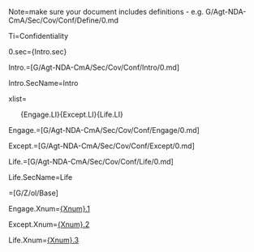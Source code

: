 Note=make sure your document includes definitions - e.g. G/Agt-NDA-CmA/Sec/Cov/Conf/Define/0.md

Ti=Confidentiality

0.sec={Intro.sec}

Intro.=[G/Agt-NDA-CmA/Sec/Cov/Conf/Intro/0.md]

Intro.SecName=Intro

xlist=<ol>{Engage.LI}{Except.LI}{Life.LI}</ol>

Engage.=[G/Agt-NDA-CmA/Sec/Cov/Conf/Engage/0.md]

Except.=[G/Agt-NDA-CmA/Sec/Cov/Conf/Except/0.md]

Life.=[G/Agt-NDA-CmA/Sec/Cov/Conf/Life/0.md]

Life.SecName=Life

=[G/Z/ol/Base]

Engage.Xnum=<a href="#Relate.Cov.Conf.Engage.Sec" class="xref">{Xnum}.1</a>

Except.Xnum=<a href="#Relate.Cov.Conf.Except.Sec" class="xref">{Xnum}.2</a>

Life.Xnum=<a href="#Relate.Cov.Conf.Life.Sec" class="xref">{Xnum}.3</a>